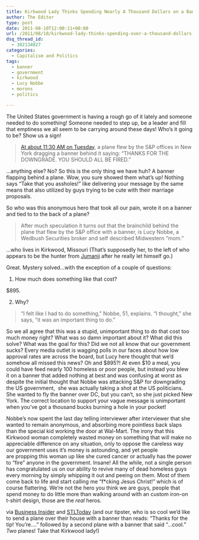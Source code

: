 ```yaml
---
title: Kirkwood Lady Thinks Spending Nearly A Thousand Dollars on a Banner Made a Difference
author: The Editor
type: post
date: 2011-08-10T12:00:11+00:00
url: /2011/08/10/kirkwood-lady-thinks-spending-over-a-thousand-dollars-on-a-banner-made-a-difference/
dsq_thread_id:
  - 382134027
categories:
  - Capitalism and Politics
tags:
  - banner
  - government
  - kirkwood
  - Lucy Nobbe
  - morons
  - politics

---
```

[<img class="alignright size-full wp-image-10458" title="lucy_nobbe" src="http://media.punchingkitty.com/wordpress/2011/08/lucy_nobbe.jpeg?filter=resize&w=250" alt="" />][1]The United States government is having a rough go of it lately and someone needed to do something! Someone needed to step up, be a leader and fill that emptiness we all seem to be carrying around these days! Who&#8217;s it going to be? Show us a sign!

> <a href="http://www.businessinsider.com/someone-flew-a-plane-by-the-sp-building-saying-thanks-for-the-downgrade-you-should-2011-8" target="_blank">At about 11:30 AM on Tuesday</a>, a plane flew by the S&P offices in New York dragging a banner behind it saying: &#8220;THANKS FOR THE DOWNGRADE. YOU SHOULD ALL BE FIRED.&#8221;

&#8230;anything else? No? So this is the only thing we have huh? A banner flapping behind a plane. Wow, you sure showed them what&#8217;s up! Nothing says &#8220;Take that you assholes!&#8221; like delivering your message by the same means that also utilized by guys trying to be cute with their marriage proposals.

So who was this anonymous hero that took all our pain, wrote it on a banner and tied to to the back of a plane?

> After much speculation it turns out that the brainchild behind the plane that flew by the S&P office with a banner, is Lucy Nobbe, a Wedbush Securities broker and self described Midwestern &#8220;mom.&#8221;

&#8230;who lives in Kirkwood, Missouri (That&#8217;s supposedly her, to the left of who appears to be the hunter from <a href="http://en.wikipedia.org/wiki/Jumanji" target="_blank">Jumanji</a> after he really let himself go.)

Great. Mystery solved&#8230;with the exception of a couple of questions:

1. How much does something like that cost?

$895.

2. Why?

> &#8220;I felt like I had to do something,&#8221; Nobbe, 51, explains. &#8220;I thought,&#8221; she says, &#8220;it was an important thing to do.&#8221;

So we all agree that this was a stupid, unimportant thing to do that cost too much money right? What was so damn important about it? What did this solve? What was the goal for this? Did we not all know that our government sucks? Every media outlet is wagging polls in our faces about how low approval rates are across the board, but Lucy here thought that we&#8217;d somehow all missed this news? Oh and $895?! At even $10 a meal, you could have feed nearly 100 homeless or poor people, but instead you blew it on a banner that added nothing at best and was confusing at worst as despite the initial thought that Nobbe was attacking S&P for downgrading the US government,  she was actually taking a shot at the US politicians. She wanted to fly the banner over DC, but you can&#8217;t, so she just picked New York. The correct location to support your vague message is unimportant when you&#8217;ve got a thousand bucks burning a hole in your pocket!

Nobbe&#8217;s now spent the last day telling interviewer after interviewer that she wanted to remain anonymous, and absorbing more pointless back slaps than the special kid working the door at Wal-Mart. The irony that this Kirkwood woman completely wasted money on something that will make no appreciable difference on any situation, only to oppose the careless way our government uses it&#8217;s money is astounding, and yet people are propping this woman up like she cured cancer or actually has the power to &#8220;fire&#8221; anyone in the government. Insane! All the while, not a single person has congratulated us on our ability to revive many of dead homeless guys every morning by simply whipping it out and peeing on them. Most of them come back to life and start calling me &#8220;f*cking Jesus Christ!&#8221; which is of course flattering. We&#8217;re not the hero you think we are guys, people that spend money to do little more than walking around with an custom iron-on t-shirt design, those are the _real_ heros.

via <a href="http://www.businessinsider.com/lucy-nobbe-woman-hired-plane-banner-thanks-for-the-downgrade-you-should-all-be-fired-2011-8" target="_blank">Business Insider</a> and <a href="http://www.stltoday.com/business/national-and-international/article_773afa2e-c2df-11e0-b401-0019bb30f31a.html" target="_blank">STLToday</a> (and our tipster, who is so cool we&#8217;d like to send a plane over their house with a banner than reads: &#8220;Thanks for the tip! You&#8217;re&#8230;.&#8221; followed by a second plane with a banner that said &#8220;&#8230;cool.&#8221; _Two_ planes! Take that Kirkwood lady!)

 [1]: http://media.punchingkitty.com/wordpress/2011/08/lucy_nobbe.jpeg